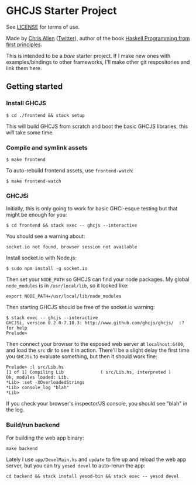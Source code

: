 # GHCJS Starter Project

See [LICENSE](./LICENSE) for terms of use.

Made by [Chris Allen](http://bitemyapp.com) ([Twitter](https://twitter.com/bitemyapp)), author of the book [Haskell Programming from first principles](http://haskellbook.com).

This is intended to be a _bare_ starter project. If I make new ones with examples/bindings to other frameworks, I'll make other git respositories and link them here.

## Getting started

### Install GHCJS

```
$ cd ./frontend && stack setup
```

This will build GHCJS from scratch and boot the basic GHCJS libraries, this _will_ take some time.

### Compile and symlink assets

```
$ make frontend
```

To auto-rebuild frontend assets, use `frontend-watch`:

```
$ make frontend-watch
```

### GHCJSi

Initially, this is only going to work for basic GHCi-esque testing but that might be enough for you:

```
$ cd frontend && stack exec -- ghcjs --interactive
```

You should see a warning about:

```
socket.io not found, browser session not available
```

Install socket.io with Node.js:

```
$ sudo npm install -g socket.io
```

Then set your `NODE_PATH` so GHCJS can find your node packages. My global `node_modules` is in `/usr/local/lib`, so it looked like:

```
export NODE_PATH=/usr/local/lib/node_modules
```

Then starting GHCJS should be free of the socket.io warning:

```
$ stack exec -- ghcjs --interactive           
GHCJSi, version 0.2.0-7.10.3: http://www.github.com/ghcjs/ghcjs/  :? for help
Prelude> 
```

Then connect your browser to the exposed web server at `localhost:6400`, and load the `src` dir to see it in action. There'll be a slight delay the first time you `GHCJSi` to evaluate something, but then it should work fine:

```
Prelude> :l src/Lib.hs 
[1 of 1] Compiling Lib              ( src/Lib.hs, interpreted )
Ok, modules loaded: Lib.
*Lib> :set -XOverloadedStrings 
*Lib> console_log "blah"
*Lib>
```

If you check your browser's inspector/JS console, you should see "blah" in the log.

### Build/run backend

For building the web app binary:

```
make backend
```

Lately I use `app/DevelMain.hs` and `update` to fire up and reload the web app server, but you can try `yesod devel` to auto-rerun the app:

```
cd backend && stack install yesod-bin && stack exec -- yesod devel
```
